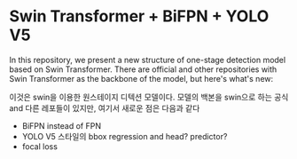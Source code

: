 # Swin Transformer + BiFPN + YOLO V5

In this repository, we present a new structure of one-stage detection model based on Swin Transformer. There are official and other repositories with Swin Transformer as the backbone of the model, but here's what's new:


이것은 swin을 이용한 원스테이지 디텍션 모델이다. 모델의 백본을 swin으로 하는 공식 and 다른 레포들이 있지만, 여기서 새로운 점은 다음과 같다
* BiFPN instead of FPN
* YOLO V5 스타일의 bbox regression and head? predictor?
* focal loss


